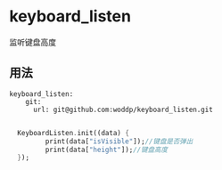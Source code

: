 # keyboard_listen 

监听键盘高度

## 用法
```
keyboard_listen:
    git:
      url: git@github.com:woddp/keyboard_listen.git
```
```dart

  KeyboardListen.init((data) {
         print(data["isVisible"]);//键盘是否弹出
         print(data["height"]);//键盘高度
  });

```
